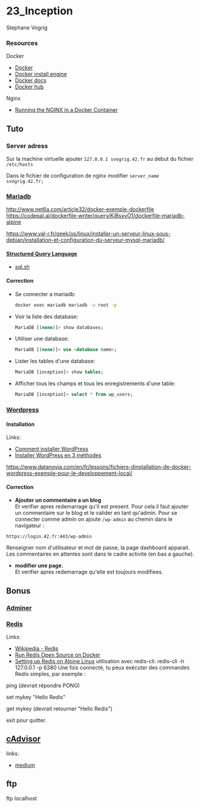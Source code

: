 # 23_Inception
Stephane Vogrig


### Resources
Docker

- [Docker](https://www.docker.com/)
- [Docker install engine](https://docs.docker.com/engine/install/ubuntu/)
- [Docker docs](https://docs.docker.com/)
- [Docker hub](https://hub.docker.com/)

Nginx

- [Running the NGINX in a Docker Container](https://hub.docker.com/)

## Tuto

### Server adress
Sur la machine virtuelle ajouter `127.0.0.1 svogrig.42.fr` au debut du fichier `/etc/hosts`

Dans le fichier de configuration de nginx modifier `server_name svogrig.42.fr;`

### [Mariadb](https://fr.wikipedia.org/wiki/MariaDB)
http://www.net6a.com/article32/docker-exemple-dockerfile
https://codepal.ai/dockerfile-writer/query/KiBsxvO1/dockerfile-mariadb-alpine

https://www.val-r.fr/geek/os/linux/installer-un-serveur-linux-sous-debian/installation-et-configuration-du-serveur-mysql-mariadb/

#### [Structured Query Language](https://fr.wikipedia.org/wiki/Structured_Query_Language)
- [sql.sh](https://sql.sh/cours/select)

#### Correction

- Se connecter a mariadb:
	```sh
	docker exec mariadb mariadb -u root -p
	```
- Voir la liste des database:
	```sql
	MariaDB [(none)]> show databases;
	```
- Utiliser une database:
	```sql
	MariaDB [(none)]> use <database name>;
	```
- Lister les tables d'une database:
	```sql
	MariaDB [inception]> show tables;
	```

- Afficher tous les champs et tous les enregistrements d'une table:
	```sql
	MariaDB [inception]> select * from wp_users;
	```

### [Wordpress](https://fr.wordpress.org/)
#### Installation
Links:
- [Comment installer WordPress](https://fr.wordpress.org/support/article/how-to-install-wordpress/)
- [Installer WordPress en 3 méthodes](https://wpformation.com/installer-wordpress/)

https://www.datanovia.com/en/fr/lessons/fichiers-dinstallation-de-docker-wordpress-exemple-pour-le-developpement-local/

#### Correction
- **Ajouter un commentaire a un blog**  
Et verifier apres redemarrage qu'il est present.
Pour cela il faut ajouter un commentaire sur le blog et le valider en tant qu'admin.
Pour se connecter comme admin on ajoute `/wp-admin` au chemin dans le navigateur :
```
https://login.42.fr:443/wp-admin
```
Renseigner nom d'utilisateur et mot de passe, la page dashboard apparait. Les commentaires en attentes sont dans le cadre activite (en bas a gauche).
- **modifier une page.**  
Et verifier apres redemarrage qu'elle est toujours modifiees.

## Bonus
### [Adminer](https://www.adminer.org/en/)

### [Redis]()
Links:  
- [Wikipedia - Redis](https://fr.wikipedia.org/wiki/Redis)
- [Run Redis Open Source on Docker](https://redis.io/docs/latest/operate/oss_and_stack/install/install-stack/docker/)
- [Setting up Redis on Alpine Linux](https://krython.com/post/setting-up-redis-on-alpine-linux)
utilisation avec redis-cli:
redis-cli -h 127.0.0.1 -p 6380
Une fois connecté, tu peux exécuter des commandes Redis simples, par exemple :

ping (devrait répondre PONG)

set mykey "Hello Redis"

get mykey (devrait retourner "Hello Redis")

exit pour quitter.

## [cAdvisor](https://github.com/google/cadvisor)
links: 
- [medium](https://medium.com/@varunjain2108/monitoring-docker-containers-with-cadvisor-prometheus-and-grafana-d101b4dbbc84)

## ftp

ftp localhost